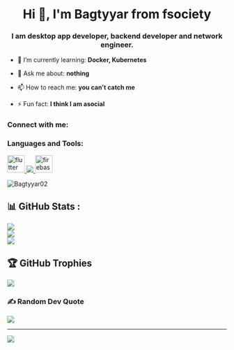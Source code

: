 <h1 align="center">Hi 👋, I'm Bagtyyar from fsociety</h1>
<h3 align="center">I am desktop app developer, backend developer and network engineer.</h3>

- 🌱 I’m currently learning: **Docker, Kubernetes**

- 💬 Ask me about: **nothing**

- 📫 How to reach me: **you can't catch me**

- ⚡ Fun fact: **I think I am asocial**

<h3 align="left">Connect with me:</h3>
<p align="left">
</p>

<h3 align="left">Languages and Tools:</h3>
<p align="left"> 
<a href="https://flutter.dev" target="_blank" rel="noreferrer"> <img src="https://www.vectorlogo.zone/logos/flutterio/flutterio-icon.svg" alt="flutter" width="40" height="40"/> </a>
<a href="https://dart.dev" target="_blank" rel="noreferrer">
            <img src="https://cdn.jsdelivr.net/gh/devicons/devicon/icons/csharp/csharp-original.svg" />
           </a>
<a href="https://firebase.google.com/" target="_blank" rel="noreferrer"> <img src="https://www.vectorlogo.zone/logos/firebase/firebase-icon.svg" alt="firebase" width="40" height="40"/> </a>
</p>

<p><img align="center" src="https://github-readme-stats.vercel.app/api/top-langs?username=Bagtyyar02&show_icons=true&locale=en&layout=compact" alt="Bagtyyar02" /></p>

## 📊 GitHub Stats :
![](https://github-readme-stats.vercel.app/api?username=Bagtyyar02&theme=dark&hide_border=false&include_all_commits=false&count_private=true)<br/>
![](https://github-readme-streak-stats.herokuapp.com/?user=Bagtyyar02&theme=dark&hide_border=false)<br/>
![](https://github-readme-stats.vercel.app/api/top-langs/?username=Bagtyyar02&theme=dark&hide_border=false&include_all_commits=false&count_private=true&layout=compact)


## 🏆 GitHub Trophies
![](https://github-profile-trophy.vercel.app/?username=Bagtyyar02&theme=onedark&no-frame=false&no-bg=true&margin-w=4)

### ✍️ Random Dev Quote
![](https://quotes-github-readme.vercel.app/api?type=horizontal&theme=dark)



---
![](https://komarev.com/ghpvc/?username=Bagtyyar02&label=Visitors+Count&color=brightgreen)